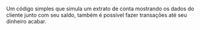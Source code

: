 Um código simples que simula um extrato de conta mostrando os dados do cliente junto com seu saldo, também é possivel fazer transações até seu dinheiro acabar.
